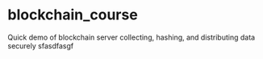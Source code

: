# blockchain_course
Quick demo of blockchain server collecting, hashing, and distributing data securely
sfasdfasgf
